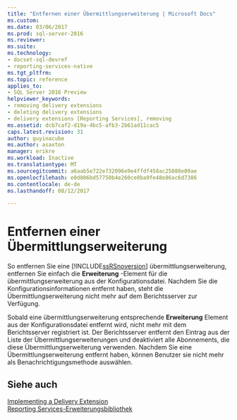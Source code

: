 ```yaml
---
title: "Entfernen einer Übermittlungserweiterung | Microsoft Docs"
ms.custom: 
ms.date: 03/06/2017
ms.prod: sql-server-2016
ms.reviewer: 
ms.suite: 
ms.technology:
- docset-sql-devref
- reporting-services-native
ms.tgt_pltfrm: 
ms.topic: reference
applies_to:
- SQL Server 2016 Preview
helpviewer_keywords:
- removing delivery extensions
- deleting delivery extensions
- delivery extensions [Reporting Services], removing
ms.assetid: dcb7caf2-d19a-4bc5-afb3-2b61ad11cac5
caps.latest.revision: 31
author: guyinacube
ms.author: asaxton
manager: erikre
ms.workload: Inactive
ms.translationtype: MT
ms.sourcegitcommit: a6aab5e722e732096e9e4ffdf458ac25088e09ae
ms.openlocfilehash: e0d806bd57750b4e260ce0ba9fe48e86ac6d7386
ms.contentlocale: de-de
ms.lasthandoff: 08/12/2017

---
```

# <a name="removing-a-delivery-extension"></a>Entfernen einer Übermittlungserweiterung
  So entfernen Sie eine [!INCLUDE[ssRSnoversion](../../../includes/ssrsnoversion-md.md)] übermittlungserweiterung, entfernen Sie einfach die **Erweiterung** -Element für die übermittlungserweiterung aus der Konfigurationsdatei. Nachdem Sie die Konfigurationsinformationen entfernt haben, steht die Übermittlungserweiterung nicht mehr auf dem Berichtsserver zur Verfügung.  
  
 Sobald eine übermittlungserweiterung entsprechende **Erweiterung** Element aus der Konfigurationsdatei entfernt wird, nicht mehr mit dem Berichtsserver registriert ist. Der Berichtsserver entfernt den Eintrag aus der Liste der Übermittlungserweiterungen und deaktiviert alle Abonnements, die diese Übermittlungserweiterung verwenden. Nachdem Sie eine Übermittlungserweiterung entfernt haben, können Benutzer sie nicht mehr als Benachrichtigungsmethode auswählen.  
  
## <a name="see-also"></a>Siehe auch  
 [Implementing a Delivery Extension](../../../reporting-services/extensions/delivery-extension/implementing-a-delivery-extension.md)   
 [Reporting Services-Erweiterungsbibliothek](../../../reporting-services/extensions/reporting-services-extension-library.md)  
  
  

